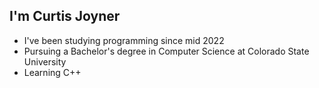 ## I'm Curtis Joyner

- I've been studying programming since mid 2022
- Pursuing a Bachelor's degree in Computer Science at Colorado State University
- Learning C++
